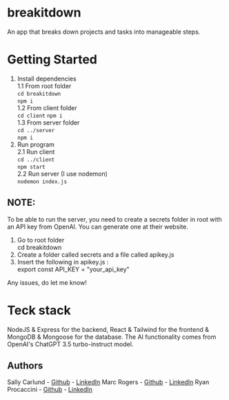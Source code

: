# breakitdown
An app that breaks down projects and tasks into manageable steps.

# Getting Started

1. Install dependencies  
	1.1 From root folder  
		`cd breakitdown`  
		`npm i`  
	1.2 From client folder  
		`cd client` 
		`npm i`  
	1.3 From server folder  
		`cd ../server`  
		`npm i`  
2. Run program  
	2.1 Run client   
		`cd ../client`  
		`npm start`  
	2.2 Run server (I use nodemon)  
		`nodemon index.js`  

## NOTE:
To be able to run the server, you need to create a secrets folder in root with an API key from OpenAI. You can generate one at their website.

1. Go to root folder  
	cd breakitdown
2. Create a folder called secrets and a file called apikey.js  
3. Insert the following in apikey.js :  
export const API_KEY = "your_api_key"

Any issues, do let me know!

# Teck stack

NodeJS & Express for the backend, React & Tailwind for the frontend & MongoDB & Mongoose for the database. The AI functionality comes from OpenAI's ChatGPT 3.5 turbo-instruct model.

## Authors

Sally Carlund - [Github](https://github.com/sal-car/) - [LinkedIn](https://www.linkedin.com/in/sally-carlund/)
Marc Rogers - [Github](https://github.com/rogermarco) - [LinkedIn](https://www.linkedin.com/in/rogersmarco/)
Ryan Procaccini - [Github](https://github.com/proc015) - [LinkedIn](https://www.linkedin.com/in/proc015/)
